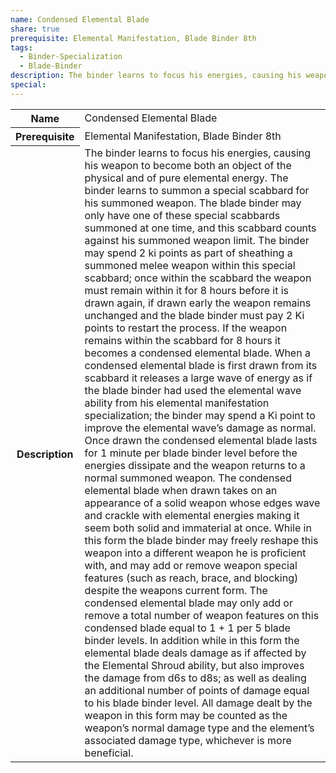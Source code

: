 ```yaml
---
name: Condensed Elemental Blade
share: true
prerequisite: Elemental Manifestation, Blade Binder 8th
tags:
  - Binder-Specialization
  - Blade-Binder
description: The binder learns to focus his energies, causing his weapon to become both an object of the physical and of pure elemental energy. The binder learns to summon a special scabbard for his summoned weapon. The blade binder may only have one of these special scabbards summoned at one time, and this scabbard counts against his summoned weapon limit.  The binder may spend 2 ki points as part of sheathing a summoned melee weapon within this special scabbard; once within the scabbard the weapon must remain within it for 8 hours before it is drawn again, if drawn early the weapon remains unchanged and the blade binder must pay 2 Ki points to restart the process. If the weapon remains within the scabbard for 8 hours it becomes a condensed elemental blade.  When a condensed elemental blade is first drawn from its scabbard it releases a large wave of energy as if the blade binder had used the elemental wave ability from his elemental manifestation specialization; the binder may spend a Ki point to improve the elemental wave’s damage as normal. Once drawn the condensed elemental blade lasts for 1 minute per blade binder level before the energies dissipate and the weapon returns to a normal summoned weapon.  The condensed elemental blade when drawn takes on an appearance of a solid weapon whose edges wave and crackle with elemental energies making it seem both solid and immaterial at once.  While in this form the blade binder may freely reshape this weapon into a different weapon he is proficient with, and may add or remove weapon special features (such as reach, brace, and blocking) despite the weapons current form. The condensed elemental blade may only add or remove a total number of weapon features on this condensed blade equal to 1 + 1 per 5 blade binder levels.  In addition while in this form the elemental blade deals damage as if affected by the Elemental Shroud ability, but also improves the damage from d6s to d8s; as well as dealing an additional number of points of damage equal to his blade binder level.  All damage dealt by the weapon in this form may be counted as the weapon’s normal damage type and the element’s associated damage type, whichever is more beneficial.
special: 
---
```

<p><span dir="ltr" style="overflow-x: auto;"><table><tbody><tr><th dir="ltr">Name</th><td dir="ltr">Condensed Elemental Blade</td></tr><tr><th dir="ltr">Prerequisite</th><td dir="ltr">Elemental Manifestation, Blade Binder 8th</td></tr><tr><th dir="ltr">Description</th><td dir="ltr">The binder learns to focus his energies, causing his weapon to become both an object of the physical and of pure elemental energy. The binder learns to summon a special scabbard for his summoned weapon. The blade binder may only have one of these special scabbards summoned at one time, and this scabbard counts against his summoned weapon limit.  The binder may spend 2 ki points as part of sheathing a summoned melee weapon within this special scabbard; once within the scabbard the weapon must remain within it for 8 hours before it is drawn again, if drawn early the weapon remains unchanged and the blade binder must pay 2 Ki points to restart the process. If the weapon remains within the scabbard for 8 hours it becomes a condensed elemental blade.  When a condensed elemental blade is first drawn from its scabbard it releases a large wave of energy as if the blade binder had used the elemental wave ability from his elemental manifestation specialization; the binder may spend a Ki point to improve the elemental wave’s damage as normal. Once drawn the condensed elemental blade lasts for 1 minute per blade binder level before the energies dissipate and the weapon returns to a normal summoned weapon.  The condensed elemental blade when drawn takes on an appearance of a solid weapon whose edges wave and crackle with elemental energies making it seem both solid and immaterial at once.  While in this form the blade binder may freely reshape this weapon into a different weapon he is proficient with, and may add or remove weapon special features (such as reach, brace, and blocking) despite the weapons current form. The condensed elemental blade may only add or remove a total number of weapon features on this condensed blade equal to 1 + 1 per 5 blade binder levels.  In addition while in this form the elemental blade deals damage as if affected by the Elemental Shroud ability, but also improves the damage from d6s to d8s; as well as dealing an additional number of points of damage equal to his blade binder level.  All damage dealt by the weapon in this form may be counted as the weapon’s normal damage type and the element’s associated damage type, whichever is more beneficial.</td></tr></tbody></table></span></p>